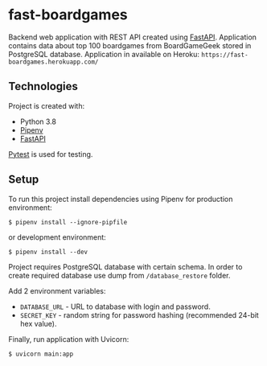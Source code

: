 # fast-boardgames

Backend web application with REST API created using [FastAPI](https://fastapi.tiangolo.com/). Application contains data
about top 100 boardgames from BoardGameGeek stored in PostgreSQL database. Application in available on Heroku:
`https://fast-boardgames.herokuapp.com/`

## Technologies

Project is created with:

* Python 3.8
* [Pipenv](https://github.com/pypa/pipenv)
* [FastAPI](https://fastapi.tiangolo.com/)

[Pytest](https://docs.pytest.org/en/6.2.x/) is used for testing.

## Setup

To run this project install dependencies using Pipenv for production environment:

```
$ pipenv install --ignore-pipfile
```

or development environment:

```
$ pipenv install --dev
```

Project requires PostgreSQL database with certain schema. In order to create required database use dump
from `/database_restore` folder.

Add 2 environment variables:
* `DATABASE_URL` - URL to database with login and password.
* `SECRET_KEY` - random string for password hashing (recommended 24-bit hex value).

Finally, run application with Uvicorn:

```
$ uvicorn main:app
```